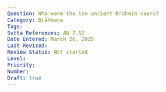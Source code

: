```yaml
---
Question: Who were the ten ancient Brahmin seers?
Category: Brāhmaṇa
Tags:
Sutta References: AN 7.52
Date Entered: March 26, 2025
Last Revised:
Review Status: Not started
Level: 
Priority: 
Number: 
Draft: true
---
```


<!-- 

(1) Aṭṭhaka, (2) Vāmaka, (3) Vāmadeva, (4) Vessāmitta, (5) Yamataggi, (6) Aṅgīrasa, (7) Bhāradvāja, (8) Vāseṭṭha, (9) Kassapa, (10) Bhagu.

 -->
